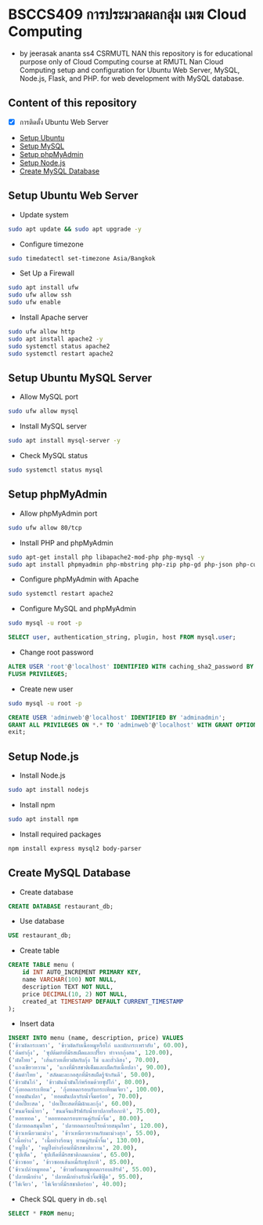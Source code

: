 # BSCCS409 การประมวลผลกลุ่ม เมฆ Cloud Computing
- by jeerasak ananta ss4 CSRMUTL NAN this repository is for educational purpose only of Cloud Computing course at RMUTL Nan Cloud Computing setup and configuration for Ubuntu Web Server, MySQL, Node.js, Flask, and PHP. for web development with MySQL database.

## Content of this repository 
- [x] การติดตั้ง Ubuntu Web Server
- [Setup Ubuntu](#setup-ubuntu-web-server)
- [Setup MySQL](#setup-ubuntu-mysql-server)
- [Setup phpMyAdmin](#setup-phpmyadmin)
- [Setup Node.js](#setup-nodejs)
- [Create MySQL Database](#create-mysql-database)

## Setup Ubuntu Web Server 
- Update system  
```sh 
sudo apt update && sudo apt upgrade -y
```
- Configure timezone
```sh
sudo timedatectl set-timezone Asia/Bangkok
```
- Set Up a Firewall
```sh
sudo apt install ufw
sudo ufw allow ssh
sudo ufw enable
```
- Install Apache server
```sh 
sudo ufw allow http  
sudo apt install apache2 -y 
sudo systemctl status apache2
sudo systemctl restart apache2 
```

## Setup Ubuntu MySQL Server
- Allow MySQL port 
```sh
sudo ufw allow mysql
```
- Install MySQL server  
```sh
sudo apt install mysql-server -y
```
- Check MySQL status 
```sh 
sudo systemctl status mysql 
```

## Setup phpMyAdmin
- Allow phpMyAdmin port
```sh 
sudo ufw allow 80/tcp
```
- Install PHP and phpMyAdmin
```sh 
sudo apt-get install php libapache2-mod-php php-mysql -y
sudo apt install phpmyadmin php-mbstring php-zip php-gd php-json php-curl -y
```
- Configure phpMyAdmin with Apache
```sh 
sudo systemctl restart apache2
```
- Configure MySQL and phpMyAdmin
```sh 
sudo mysql -u root -p 
```
```sql
SELECT user, authentication_string, plugin, host FROM mysql.user;
```
- Change root password
```sql 
ALTER USER 'root'@'localhost' IDENTIFIED WITH caching_sha2_password BY 'admin2004';
FLUSH PRIVILEGES;
```
- Create new user 
```sh 
sudo mysql -u root -p 
```
```sql
CREATE USER 'adminweb'@'localhost' IDENTIFIED BY 'adminadmin';
GRANT ALL PRIVILEGES ON *.* TO 'adminweb'@'localhost' WITH GRANT OPTION;
exit;
```

## Setup Node.js
- Install Node.js 
```sh
sudo apt install nodejs
```
- Install npm
```sh
sudo apt install npm
```
- Install required packages
```sh
npm install express mysql2 body-parser
```

## Create MySQL Database 
- Create database 
```sql
CREATE DATABASE restaurant_db;
```
- Use database
```sql 
USE restaurant_db;
```
- Create table
```sql
CREATE TABLE menu (
    id INT AUTO_INCREMENT PRIMARY KEY,
    name VARCHAR(100) NOT NULL,
    description TEXT NOT NULL,
    price DECIMAL(10, 2) NOT NULL,
    created_at TIMESTAMP DEFAULT CURRENT_TIMESTAMP
);
```
- Insert data
```sql 
INSERT INTO menu (name, description, price) VALUES 
('ข้าวผัดกระเพรา', 'ข้าวผัดกับเนื้อหมูหรือไก่ และผักกระเพราสับ', 60.00),
('ต้มยำกุ้ง', 'ซุปต้มยำที่มีรสเผ็ดและเปรี้ยว ทำจากกุ้งสด', 120.00),
('ผัดไทย', 'เส้นก๋วยเตี๋ยวผัดกับกุ้ง ไข่ และถั่วลิสง', 70.00),
('แกงเขียวหวาน', 'แกงที่มีรสชาติเค็มและเผ็ดกับเนื้อปลา', 90.00),
('ส้มตำไทย', 'สลัดมะละกอสุกที่มีรสเผ็ดรู้จักกันดี', 50.00),
('ข้าวมันไก่', 'ข้าวมันน้ำมันไก่พร้อมด้วยซุปไก่', 80.00),
('กุ้งทอดกระเทียม', 'กุ้งทอดกรอบกับกระเทียมเจียว', 100.00),
('ทอดมันปลา', 'ทอดมันปลากับน้ำจิ้มอร่อย', 70.00),
('ปอเปี๊ยะสด', 'ปอเปี๊ยะสดที่มีผักและกุ้ง', 60.00),
('ขนมจีนน้ำยา', 'ขนมจีนเสิร์ฟกับน้ำยาปลาหรือกะทิ', 75.00),
('หอยทอด', 'หอยทอดกรอบทานคู่กับน้ำจิ้ม', 80.00),
('ปลาทอดสมุนไพร', 'ปลาทอดกรอบโรยด้วยสมุนไพร', 120.00),
('ข้าวเหนียวมะม่วง', 'ข้าวเหนียวหวานกับมะม่วงสุก', 55.00),
('เนื้อย่าง', 'เนื้อย่างร้อนๆ ทานคู่กับน้ำจิ้ม', 130.00),
('หมูปิ้ง', 'หมูปิ้งย่างร้อนที่มีรสชาติหวาน', 20.00),
('ซุปเห็ด', 'ซุปเห็ดที่มีรสชาติกลมกล่อม', 65.00),
('ข้าวซอย', 'ข้าวซอยเส้นหมี่กับซุปกะทิ', 85.00),
('ข้าวเปล่าหมูทอด', 'ข้าวพร้อมหมูทอดกรอบเสิร์ฟ', 55.00),
('ปลาหมึกย่าง', 'ปลาหมึกย่างกับน้ำจิ้มซีฟู้ด', 95.00),
('ไข่เจียว', 'ไข่เจียวที่มีรสชาติอร่อย', 40.00);
```
- Check SQL query in `db.sql`
```sql
SELECT * FROM menu;
```
